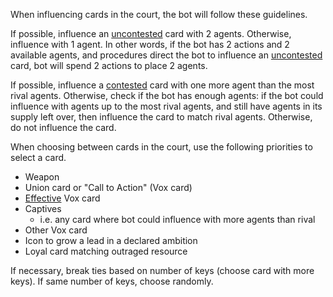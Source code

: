 
When influencing cards in the court, the bot will follow these guidelines.

If possible, influence an <ins>uncontested</ins> card with 2 agents. Otherwise, influence with 1 agent. In other words, if the bot has 2 actions and 2 available agents, and procedures direct the bot to influence an <ins>uncontested</ins> card, bot will spend 2 actions to place 2 agents.

If possible, influence a <ins>contested</ins> card with one more agent than the most rival agents. Otherwise, check if the bot has enough agents: if the bot could influence with agents up to the most rival agents, and still have agents in its supply left over, then influence the card to match rival agents. Otherwise, do not influence the card.

When choosing between cards in the court, use the following priorities to select a card.

- Weapon
- Union card or "Call to Action" (Vox card)
- <ins>Effective</ins> Vox card
- Captives
	- i.e. any card where bot could influence with more agents than rival
- Other Vox card
- Icon to grow a lead in a declared ambition
- Loyal card matching outraged resource

If necessary, break ties based on number of keys (choose card with more keys).
If same number of keys, choose randomly.
